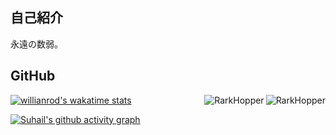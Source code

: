 ## 自己紹介
永遠の数弱。<br>

## GitHub
<a href="#stat">
  <img src="https://github-readme-stats.vercel.app/api?username=rark7040&show_icons=true&theme=react&count_private=true&include_all_commits=true" alt="RarkHopper" align="right" />
</a>

<a href="#top-lang">
  <img src="https://github-readme-stats.vercel.app/api/top-langs/?username=rark7040&layout=compact&theme=react)](https://github.com/anuraghazra/github-readme-stats"  alt="RarkHopper" align="right" />
</a>

[![willianrod's wakatime stats](https://github-readme-stats.vercel.app/api/wakatime?username=willianrod&theme=react)](https://github.com/anuraghazra/github-readme-stats)

[![Suhail's github activity graph](https://activity-graph.herokuapp.com/graph?username=suhailkakar&theme=react-dark)](https://github.com/rark7040)
